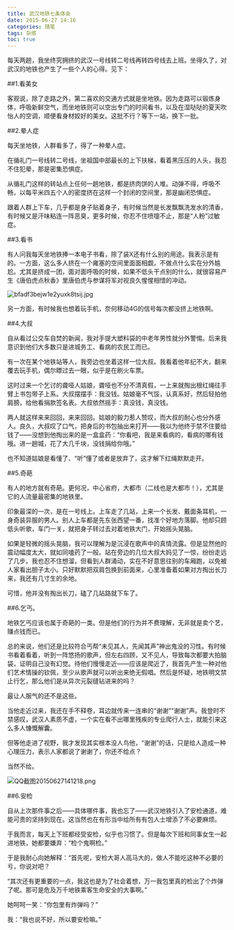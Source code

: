 ```yaml
---
title: 武汉地铁七条体会
date: 2015-06-27 14:16
categories: 随笔
tags: 杂感
toc: true
---
```

每天两趟，我坐终究拥挤的武汉一号线转二号线再转四号线去上班。坐得久了，对武汉的地铁也产生了一些个人的心得。见下：

##1.看美女

客观说，除了走路之外，第二喜欢的交通方式就是坐地铁。因为走路可以锻炼身体，呼吸新鲜空气，而坐地铁则可以空出专门的时间看书，以及在湿哒哒的夏天吹怡人的空调，顺便看身材姣好的美女。这批不行？等下一站，换下一批。

##2.晕人症

每天坐地铁，人群看多了，得了一种晕人症。

在循礼门一号线转二号线，坐祖国中部最长的上下扶梯，看着黑压压的人头，我忍不住犯晕，那是密集恐惧症。

从循礼门这样的转站点上任何一趟地铁，都是挤肉饼的人堆。动弹不得，呼吸不畅，以每平米四五个人的密度挤在这样一个封闭的空间里，那是幽闭恐惧症。

跟着人群上下车，几乎都是身子贴着身子，有时候当然是长发飘飘洗发水的清香，有时候又是汗味粘连一阵恶臭，更多时候，你忍不住喷嚏不止，那是“人粉”过敏症。

##3.看书

有人问我每天坐地铁捧一本电子书看，除了装X还有什么别的用途。我表示是有的。一方面，这么多人挤在一个雍塞的空间里面面相觑，不做点什么实在分外尴尬。尤其是挤成一团，面对面呼吸的时候，如果不低头干点别的什么，就很容易产生《唐伯虎点秋香》里唐伯虎与参谋将军对视良久惺惺相惜的冲动。

![bfadf3bejw1e2yuxk8tsij.jpg](http://upload-images.jianshu.io/upload_images/29336-fba884f7440d2cd7.jpg)

另一方面，有时候我也想着玩手机，奈何移动4G的信号每次都没挤上地铁啊。

##4.大叔

自从看过公交车自焚的新闻，我对手提大塑料袋的中老年男性就分外警惕。后来我意识到他们大多数只是进城务工、看病的农民工而已。

有一次在某个地铁站等人，我旁边也坐着这样一位大叔。我看着他年纪不大，翻来覆去玩手机，偶尔瞟过去一眼，似乎是在刷火车票。

这时过来一个乞讨的聋哑人姑娘，聋哑也不分不清真假，一上来就掏出根红绳往手臂上书包带子上系。大叔摆摆手：我没钱。姑娘毫不气馁，认真系好，然后轻拍他肩膀，给他看捐款签名表。大叔依然摇手：真没钱，真没钱。

两人就这样来来回回，来来回回。姑娘的毅力惹人赞叹，而大叔的耐心也分外感人。良久，大叔叹了口气，把身后的书包抽出来打开——我以为他终于禁不住要给钱了——没想到他掏出来的是一盒盒药：“你看吧，我是来看病的，看病的哪有钱哦。进一趟城，花了大几千块，没钱捐给你哦。”

也不知道姑娘是看懂了、“听”懂了或者是放弃了，这才解下红绳默默走开。

##5.奇葩

有人的地方就有奇葩。更何况，中心省府，大都市（二线也是大都市！），尤其是它的人流量最密集的地铁里。

印象最深的一次，是在一号线上。上车走了几站，上来一个长发、戴面条耳机，一身奇装异服的男人。别人上车都是先东张西望一番，找准个好地方落脚。他却只顾低头听歌，车门一关，就把身子转过去对着地铁大门，开始摇头晃脑。

如果是轻微的摇头晃脑，我可以理解为是沉浸在歌声中的真情流露。但是显然他的震动幅度太大，就如同嗑药了一般。站在旁边的几位大叔大妈见了一惊，纷纷走远了几步。我也忍不住想溜，但看到人群涌动，实在不好意思往别的车厢跑，以免被人家看出胆子太小。只好默默把双肩包换到前面来，心里准备着如果对方掏出长刀来，我还有几寸生的余地。

可惜，他并没有掏出长刀，磕了几站路就下车了。

##6.乞丐。

地铁乞丐应该也属于奇葩的一类。但是他们的行为并不费理解，无非就是卖个艺，赚点钱而已。

总的来说，他们还是比较符合丐帮“未见其人，先闻其声”神出鬼没的习性。有时候书看着看着，听到一阵悠扬的歌声，但左右四顾，又不见人，导致每次都要大拍脑袋，证明自己没有幻觉。待他们慢慢走近——应该是爬近了，我首先产生一种对他们艺术情操的钦佩，至少从歌声就可以听出来绝无假唱。然后是怀疑，地铁明文禁止行乞，那么他们是从异次元裂缝钻进来的吗？

最让人服气的还不是这些。

当他走近过来，我还在手不释卷，耳边就传来一连串的“谢谢”“谢谢”声。我登时不禁感叹，武汉人素质不虚，一个实在看不出哪里残疾的专业爬行人士，就能引来这么多人慷慨解囊。

但等他走进了视野，我才发现其实根本没人鸟他，“谢谢”的话，只是给人造成一种心理压力，表示人家都说了谢谢了，你还不给点？

当然不给。


![QQ截图20150627141218.png](http://upload-images.jianshu.io/upload_images/29336-53961e4d5a45bf17.png)


##6.安检

自从上次那件事之后——具体哪件事，我也忘了——武汉地铁引入了安检通道，难能可贵的坚持到现在。这当然也在有形当中给所有有包人士增添了不必要麻烦。

于我而言，每天上下班都经受安检，似乎也习惯了。但是每次下班和同事女生一起进地铁，她都要嫌弃：“检个鬼啊检。”

于是我耐心向她解释：“首先呢，安检大哥人高马大的，做人不能吃这种不必要的亏，你说对吧？

“其次还有更重要的一点，我这也是为了社会着想，万一我包里真的检出了个炸弹了呢。那可是危及万千地铁乘客生命安全的大事啊。”

她呵呵一笑：”你包里有炸弹吗？”

我：“我也说不好，所以要安检嘛。”

